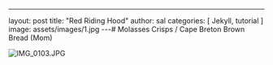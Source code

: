 ---
layout: post
title:  "Red Riding Hood"
author: sal
categories: [ Jekyll, tutorial ]
image: assets/images/1.jpg
---# Molasses Crisps / Cape Breton Brown Bread (Mom)

![IMG_0103.JPG](image/IMG_0103.JPG)
